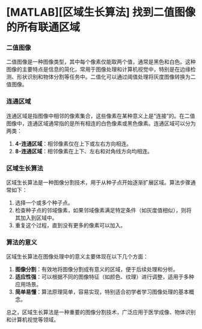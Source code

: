 # [MATLAB][区域生长算法] 找到二值图像的所有联通区域

### 二值图像

二值图像是一种图像类型，其中每个像素仅能取两个值，通常是黑色和白色。这种图像的主要特点是信息的简化，常用于图像处理和计算机视觉中，特别是在边缘检测、形状识别和物体分割等任务中。二值化可以通过阈值处理将灰度图像转换为二值图像。

### 连通区域

连通区域是指图像中相邻的像素集合，这些像素在某种意义上是“连接”的。在二值图像中，连通区域通常指的是所有相连的白色像素或黑色像素。连通区域可以分为两类：

1. **4-连通区域**：相邻像素仅在上下或左右方向相连。
2. **8-连通区域**：相邻像素在上下、左右和对角线方向均相连。

### 区域生长算法

区域生长算法是一种图像分割技术，用于从种子点开始逐渐扩展区域。算法步骤通常如下：

1. 选择一个或多个种子点。
2. 检查种子点的邻域像素，如果邻域像素满足特定条件（如灰度值相似），则将其加入到区域中。
3. 重复这个过程，直到没有更多的像素可以加入。

### 算法的意义

区域生长算法在图像处理中的意义主要体现在以下几个方面：

1. **图像分割**：有效地将图像分割成有意义的区域，便于后续处理和分析。
2. **适应性强**：可以根据不同的图像特征（如颜色、纹理）进行调整，适用于多种应用场景。
3. **简单易懂**：算法原理简单，容易实现，特别适合初学者学习图像处理的基本概念。

总之，区域生长算法是一种重要的图像分割技术，广泛应用于医学成像、物体识别和计算机视觉等领域。